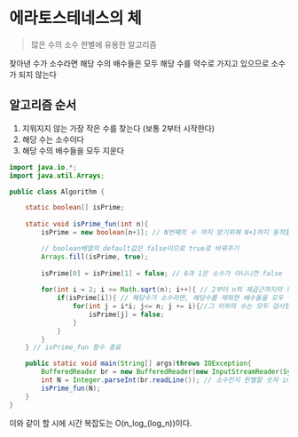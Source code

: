 # 에라토스테네스의 체
> 많은 수의 소수 판별에 유용한 알고리즘

찾아낸 수가 소수라면 해당 수의 배수들은 모두 해당 수를 약수로 가지고 있으므로 소수가 되지 않는다

## 알고리즘 순서
1. 지워지지 않는 가장 작은 수를 찾는다 (보통 2부터 시작한다)
2. 해당 수는 소수이다
3. 해당 수의 배수들을 모두 지운다

```java
import java.io.*;
import java.util.Arrays;

public class Algorithm {

    static boolean[] isPrime;
    
    static void isPrime_fun(int n){ 
        isPrime = new boolean[n+1]; // N번째의 수 까지 받기위해 N+1까지 동적할당

        // boolean배열의 default값은 false이므로 true로 바꿔주기
        Arrays.fill(isPrime, true);
        
        isPrime[0] = isPrime[1] = false; // 0과 1은 소수가 아니니깐 false
        
        for(int i = 2; i <= Math.sqrt(n); i++){ // 2부터 n의 제곱근까지의 모든 수를 확인
            if(isPrime[i]){ // 해당수가 소수라면, 해당수를 제외한 배수들을 모두 false 처리하기
                for(int j = i*i; j<= n; j += i){//그 이하의 수는 모두 검사했으므로 i*i부터 시작
                    isPrime[j] = false;
                }
            }
        }
    } // isPrime_fun 함수 종료

    public static void main(String[] args)throws IOException{
        BufferedReader br = new BufferedReader(new InputStreamReader(System.in));
        int N = Integer.parseInt(br.readLine()); // 소수인지 판별할 숫자 input
        isPrime_fun(N);
    }
}
```

이와 같이 할 시에 시간 복잡도는 O(n_log_(log_n))이다.